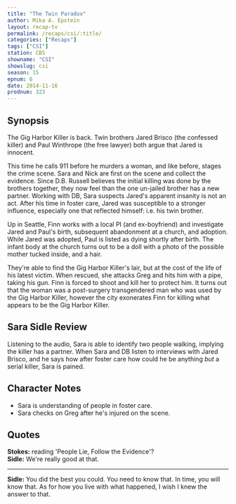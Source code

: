 ```yaml
---
title: "The Twin Paradox"
author: Mika A. Epstein
layout: recap-tv
permalink: /recaps/csi/:title/
categories: ["Recaps"]
tags: ["CSI"]
station: CBS
showname: "CSI"
showslug: csi
season: 15  
epnum: 6  
date: 2014-11-16
prodnum: 323  
---
```


## Synopsis

The Gig Harbor Killer is back. Twin brothers Jared Brisco (the confessed killer) and Paul Winthrope (the free lawyer) both argue that Jared is innocent.

This time he calls 911 before he murders a woman, and like before, stages the crime scene. Sara and Nick are first on the scene and collect the evidence. Since D.B. Russell believes the initial killing was done by the brothers together, they now feel than the one un-jailed brother has a new partner. Working with DB, Sara suspects Jared's apparent insanity is not an act. After his time in foster care, Jared was susceptible to a stronger influence, especially one that reflected himself: i.e. his twin brother.

Up in Seattle, Finn works with a local PI (and ex-boyfriend) and investigate Jared and Paul's birth, subsequent abandonment at a church, and adoption. While Jared was adopted, Paul is listed as dying shortly after birth. The infant body at the church turns out to be a doll with a photo of the possible mother tucked inside, and a hair.

They're able to find the Gig Harbor Killer's lair, but at the cost of the life of his latest victim. When rescued, she attacks Greg and hits him with a pipe, taking his gun. Finn is forced to shoot and kill her to protect him. It turns out that the woman was a post-surgery transgendered man who was used by the Gig Harbor Killer, however the city exonerates Finn for killing what appears to be the Gig Harbor Killer.

## Sara Sidle Review

Listening to the audio, Sara is able to identify two people walking, implying the killer has a partner. When Sara and DB listen to interviews with Jared Brisco, and he says how after foster care how could he be anything _but_ a serial killer, Sara is pained.

## Character Notes

* Sara is understanding of people in foster care.  
* Sara checks on Greg after he's injured on the scene.

## Quotes
**Stokes:** reading 'People Lie, Follow the Evidence'?  
**Sidle:** We're really good at that.  

* * *

**Sidle:** You did the best you could. You need to know that. In time, you will know that. As for how you live with what happened, I wish I knew the answer to that.

